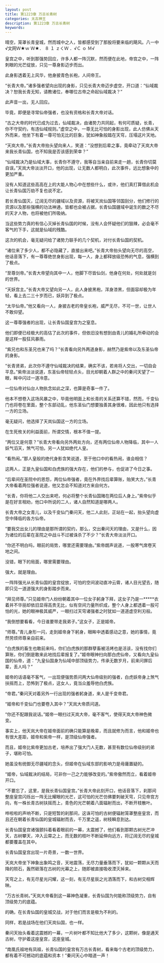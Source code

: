 ```yaml
---
layout: post
title: 第1223章 万古长青树
categories: 太古神王
description: 第1223章 万古长青树
keywords:
---
```


晴空，笼罩长青皇城，然而城中之人，皆都感受到了那股将要来临的飓风。八一中√文网Ｗ★ｗ Ｗ★． ８ １ ｚくＷ ．√Ｃ ｏ Ｍ√

皇宫之中，听到那强势回应，许多人都一阵沉默，然而便在此地，帝宫之中，一阵刺眼的光芒绽放，只见一尊身影迈步而出。

此身影透着无上风华，他身披青色长袍，人间帝王。

“长青大帝。”诸多强者望向出现的身影，只见长青大帝迈步虚空，开口道：“仙域裁决？恕我长青无知，请教诸位，奉哪位古帝之命起仙域裁决？”

此声音一出，无人回应。

毕竟，即便是寻常仙帝强者，也没有资格和长青大帝对话。

“古之大帝的时代已成为过去，仙域裁决，由诸势力共同起，有何可质疑，长青，你不守契约，有违仙域规则。”虚空之中，一尊无比可怕的身影出现，此人仿佛从天外而来，他坐下有着一尊可怕无比的巨象，犹如神象般踏在天穹，压塌这片天地。

“天岚大帝。”长青大帝抬头望向来人，笑道：“没想到后辈之事，竟牵动了天岚大帝来我长青仙国，也不知我是否该感到荣幸？”

“仙域裁决乃是仙域大事，长青你不遵守，我等自当亲自前来走一趟，长青你切莫自误。”天岚大帝淡淡开口，他的出现，让无数人都明白，此次事件，远比想象中的更加严重。

没有人知道这些高高在上的大能人物心中在想些什么，或许，他们真打算借此机会让长青仙国万劫不复也说不定。

若长青仙国灭，辽阔无尽的疆域以及资源，将被天岚仙国等邻国刮分，他们修行的资源以及那些强横的功法神通，皆都也会被占据，长青仙国疆域中诞生的数之不尽的天才人物，也将被他们所吸纳。

当这些势力真的有信心灭掉长青仙国的时候，没有人会怀疑他们的狠辣，必会毫不客气的下手，这就是仙域的残酷。

这次的机会，毫无疑问给了诸势力联手的几个契机，对付长青仙国的契机。

“诸位来了多少人，都不必隐藏了，直接出来吧。”长青大帝抬头望向无尽的高空，他话音落下，有一尊尊绝世身影出现，每一人，身上都释放级恐怖的气息，强横到了极点。

“至尊剑帝。”长青大帝望向其中一人，他脚下尽皆仙剑，他身在何处，何处就是剑的世界。

“天妖宫主。”长青大帝又望向另一人，此人身披黑袍，浑身漆黑，但面容却极为年轻，看上去二三十岁而已，妖异到了极点。

“太华仙帝。”他又看向一人，身披古老的帝皇长袍，威严无尽，不可一世，让世人不敢仰望。

这一尊尊强者的出现，让长青仙国皇宫为之窒息。

他们即便已经极大的高估了此次的事件，但依旧没有想到由青儿的婚礼所牵动的会是这样一股狂风暴雨。

“紫兄也和东圣兄也来了吗？”长青看向另外两道身影，赫然乃是紫帝以及东圣仙帝的身影。

“长青贤弟，此次你不遵守仙域裁决的结果，确实不该，若肯将人交出，一切自会平息。”紫帝淡淡说道，东圣仙帝轻轻点头，目光却朝着人群之中的秦问天望了一眼，眸中闪过一道冷意。

一位仙帝对仙台人物执念如此之深，也算是奇事一件了。

他本不想卷入这场风暴之中，毕竟他明面上和长青的关系还算不错，然而，千变仙门也将卷在里面，整个东部动乱，他东圣仙门想要独善其身很难，因此他只有选择一方的立场。

毫无疑问，他选择了天岚仙国这一方的立场。

在生死攸关的利益面前，所谓交情，根本不值一提。

“两位又是何意？”长青大帝看向另外两处方向，还有两位仙帝人物降临，其中一人妖气滔天，煞气可怕，另一人犹如绝代人皇。

“看热闹。”那人皇般的绝代身影含笑说道，至于他口中的看热闹，谁会相信？

这两人，正是九皇仙国和白虎族的强大存在，他们的参与，也促进了今日之事。

“后辈间在圣院中的恩怨，两位仙帝强者，竟在外界找后辈算账，贻笑大方。”长青大帝看着两位强者说道，他又怎会不知道对方来自何方。

“长青，你将他二人交出来吧，何必将整个长青仙国赌在两位后人身上。”紫帝似乎是在好言相劝，他口中所说的二人，诸人自然知道是哪两人。

长青大帝之女青儿，以及千变仙门秦问天，他二人此刻，正站在一起，抬头望向虚空中降临的各方仙帝。

“要我交出女儿的理由是那所谓的契约，那么，交出秦问天的理由，又是什么，因为诸位的后辈在圣院之中战斗不过被诛杀了不少？”长青大帝淡淡开口。

“你还不明白吗，眼前的局势，哪里还需要理由。”紫帝朗声说道，一股寒气席卷天地之间。

没错，眼下的局面，哪里需要理由。

强大，就是理由。

一阵阵强光从长青仙国的皇宫绽放，可怕的空间波动直冲云霄，诸人目光望去，随即只见一道道强大的身影踏步而来。

“拜见师尊。”只见姬帝门人纷纷朝着其中一位女子躬身下拜，这女子乃是一*****衣着并不华丽却依旧显得高贵无比，似有空间力量所织成，整个人身上都透着一股可怕的光，她的眼神极其威严，一眼扫过天穹诸强者之时犹如一道道虚空利刃般。

“我倒想要看看，今日谁要带走我弟子。”这女子，正是姬帝。

“师尊。”青儿身形一闪，走到姬帝身下躬身，眼眸中透着感动之意，她的事情，竟然劳烦师尊亲自前来。

“白虎族的畜生也敢前来吗，你们白虎族的那群孽畜被活烤也是活该，没有找你们算账，你们倒是敢来此地找后辈报复了。”姬帝眼神扫向那白虎仙帝，又看向九皇仙国的仙帝，道：“九皇仙国身为仙域中部顶级势力，传承无数岁月，前来问罪后辈，丢人吗？”

姬帝的话语毫不客气，一出现便强势质问两大仙帝级别的强者，白虎妖帝身上煞气扶摇而上，恐怖到了极点，这女人，竟当众羞辱他白虎族。

“帝君。”秦问天对着另外一行出现的强者躬身道，来人是千变帝君。

“姬帝和千变仙门也要卷入其中？”天岚大帝质问道。

“你还不配跟我说话。”姬帝一眼扫过天岚大帝，毫不客气，使得天岚大帝神色微变。

事实上，他天岚大帝在姬帝面前的确只能算是晚辈，而且就修为而言，他和姬帝也有很大差距，姬帝和紫帝一样，是顶级仙帝强者。

而且，姬帝比紫帝更加古老，培养出了强大门人无数，甚至有数位仙帝级别的弟子，堪称可怕。

她虽没有统御无尽疆域的念头，但姬帝在仙域东部的影响力是毋庸置疑的。

“姬帝，仙域裁决的结局，可非你一己之力能够改变的。”紫帝傲然而立，看着姬帝开口。

“不要忘了，这里，是我长青仙国皇宫。”长青大帝此刻开口，他话音落下，刹那间整座皇宫闪烁出一阵无比耀眼的光芒，这可怕的光芒仿佛要刺破天穹，只见帝宫方向，有一株长青古树扶摇而上，青色的光芒朝着八面辐射而出，不断开枝散叶。

哗啦啦的声响不断，只是短暂的刹那间，这诛可怕的古树便辐射笼罩整座皇宫，而且还在朝着长青仙国的皇城辐射而去，千万里之遥，树枝瞬息到达。

长青仙国皇宫诸强颤抖着看着眼前的一幕，太震撼了，他们看到那颗古树光芒冲天，古树攀天，冲入云霄之上，而无数的枝叶不断延伸向远方，将辽阔无尽的皇城都要覆盖在其中。

长青仙国皇宫出现一片奇景，一数一世界。

天岚大帝坐下神象出象鸣之音，天地震荡，无尽力量垂落而下，犹如一颗颗从天而降的陨石，轰然砸落在古树的光幕之上，随即被直接吸收湮灭掉来。

天穹之上，有无尽星光闪耀，这一刻，有无尽星辰之光洒落而下，和古树交相辉映。

“万古长青树。”天岚大帝看到这一幕神色凝重，长青仙国为何能称顶级势力，自有顶级势力的底蕴。

的确，在长青仙国的皇城交战，对于他们而言是极为不利的。

同样，若是战场在他们天岚仙国，也一样。

秦问天抬头看着这震撼的一幕，一片树叶都不知比他大了多少，这颗树，像是通天古树，守护着这座皇宫，这座皇城。

“南凰氏祖地有凤祖，长青仙国的皇宫有万古长青树，看来每个古老的顶级势力，都有着不可撼动的底蕴和资本！”秦问天心中暗道一声！
